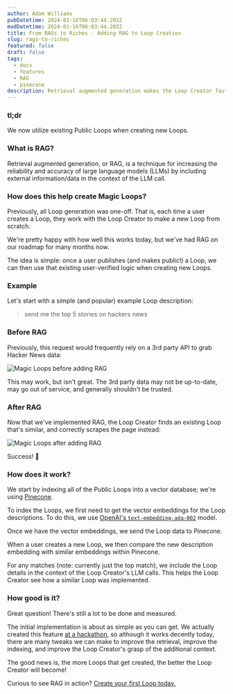 ```yaml
---
author: Adam Williams
pubDatetime: 2024-01-16T06:03:44.203Z
modDatetime: 2024-01-16T06:03:44.203Z
title: From RAGs to Riches - Adding RAG to Loop Creation
slug: rags-to-riches
featured: false
draft: false
tags:
  - docs
  - features
  - RAG
  - pinecone
description: Retrieval augmented generation makes the Loop Creator faster, better, stronger
---
```


### **tl;dr**

We now utilize existing Public Loops when creating new Loops.

### **What is RAG?**

Retrieval augmented generation, or RAG, is a technique for increasing the reliability and accuracy of large language models (LLMs) by including external information/data in the context of the LLM call.

### How does this help create Magic Loops?

Previously, all Loop generation was one-off. That is, each time a user creates a Loop, they work with the Loop Creator to make a new Loop from scratch.

We're pretty happy with how well this works today, but we've had RAG on our roadmap for many months now.

The idea is simple: once a user publishes (and makes public!) a Loop, we can then use that existing user-verified logic when creating new Loops.

### Example

Let's start with a simple (and popular) example Loop description:

> send me the top 5 stories on hackers news

### **Before RAG**

Previously, this request would frequently rely on a 3rd party API to grab Hacker News data:

![Magic Loops before adding RAG](/images/MagicLoopsPreRAG.png)

This may work, but isn't great. The 3rd party data may not be up-to-date, may go out of service, and generally shouldn't be trusted.

### **After RAG**

Now that we've implemented RAG, the Loop Creator finds an existing Loop that's similar, and correctly scrapes the page instead:

![Magic Loops after adding RAG](/images/MagicLoopsPostRAG.png)

Success! 🎉

### How does it work?

We start by indexing all of the Public Loops into a vector database; we're using [Pinecone](https://www.pinecone.io/).

To index the Loops, we first need to get the vector embeddings for the Loop descriptions. To do this, we use [OpenAI's `text-embedding-ada-002`](https://platform.openai.com/docs/guides/embeddings/what-are-embeddings) model.

Once we have the vector embeddings, we send the Loop data to Pinecone.

When a user creates a new Loop, we then compare the new description embedding with similar embeddings within Pinecone.

For any matches (note: currently just the top match), we include the Loop details in the context of the Loop Creator's LLM calls. This helps the Loop Creator see how a similar Loop was implemented.

### How good is it?

Great question! There's still a lot to be done and measured.

The initial implementation is about as simple as you can get. We actually created this feature [at a hackathon](https://partiful.com/e/AlntdLtxh9Jh1J6Pcsma), so although it works decently today, there are many tweaks we can make to improve the retrieval, improve the indexing, and improve the Loop Creator's grasp of the additional context.

The good news is, the more Loops that get created, the better the Loop Creator will become!

Curious to see RAG in action? [Create your first Loop today.](https://magicloops.dev?utm_source=blog&utm_medium=referral&utm_campaign=rags_to_riches)
